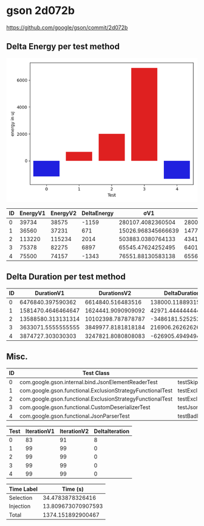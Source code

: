 # gson 2d072b


https://github.com/google/gson/commit/2d072b



## Delta Energy per test method

![](./gson_delta_energy_0_v.png)


| ID | EnergyV1 | EnergyV2 | DeltaEnergy | σV1 | σV2 |
| --- | --- | --- | --- | --- | --- |
| 0 | 39734 | 38575 | -1159 | 280107.4082360504 | 280023.5454069354 |
| 1 | 36560 | 37231 | 671 | 15026.968345666639 | 14777.894961437381 |
| 2 | 113220 | 115234 | 2014 | 503883.0380764133 | 434163.5393452243 |
| 3 | 75378 | 82275 | 6897 | 65545.47624252495 | 64017.674280213636 |
| 4 | 75500 | 74157 | -1343 | 76551.88130583138 | 65561.37332990029 |

## Delta Duration per test method


| ID | DurationV1 | DurationsV2 | DeltaDuration |
| --- | --- | --- | --- |
| 0 | 6476840.397590362 | 6614840.516483516 | 138000.1188931549 |
| 1 | 1581470.4646464647 | 1624441.9090909092 | 42971.444444444496 |
| 2 | 13588580.313131314 | 10102398.787878787 | -3486181.5252525266 |
| 3 | 3633071.5555555555 | 3849977.8181818184 | 216906.26262626285 |
| 4 | 3874727.303030303 | 3247821.8080808083 | -626905.494949495 |

## Misc.

| ID | Test Class | Test Method |
| --- | --- | --- |
| 0 | com.google.gson.internal.bind.JsonElementReaderTest | testSkipValue |
| 1 | com.google.gson.functional.ExclusionStrategyFunctionalTest | testExclusionStrategyWithMode |
| 2 | com.google.gson.functional.ExclusionStrategyFunctionalTest | testExclusionStrategyDeserialization |
| 3 | com.google.gson.functional.CustomDeserializerTest | testJsonTypeFieldBasedDeserialization |
| 4 | com.google.gson.functional.JsonParserTest | testBadFieldTypeForDeserializingCustomTree |




| Test | IterationV1 | IterationV2 | DeltaIteration |
| --- | --- | --- | --- |
| 0 | 83 | 91 | 8 |
| 1 | 99 | 99 | 0 |
| 2 | 99 | 99 | 0 |
| 3 | 99 | 99 | 0 |
| 4 | 99 | 99 | 0 |



| Time Label | Time (s) |
| --- | --- |
| Selection | 34.4783878326416 |
| Injection | 13.809673070907593 |
| Total | 1374.151892900467 |


